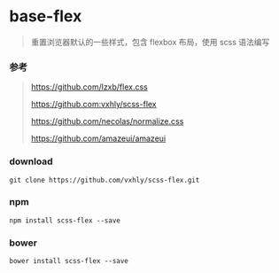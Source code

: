 # base-flex

> 重置浏览器默认的一些样式，包含 flexbox 布局，使用 scss 语法编写

### 参考

> <https://github.com/lzxb/flex.css>
>
> <https://github.com:vxhly/scss-flex>
>
> <https://github.com/necolas/normalize.css>
>
> <https://github.com/amazeui/amazeui>


### download

    git clone https://github.com/vxhly/scss-flex.git

### npm

    npm install scss-flex --save

### bower

    bower install scss-flex --save

